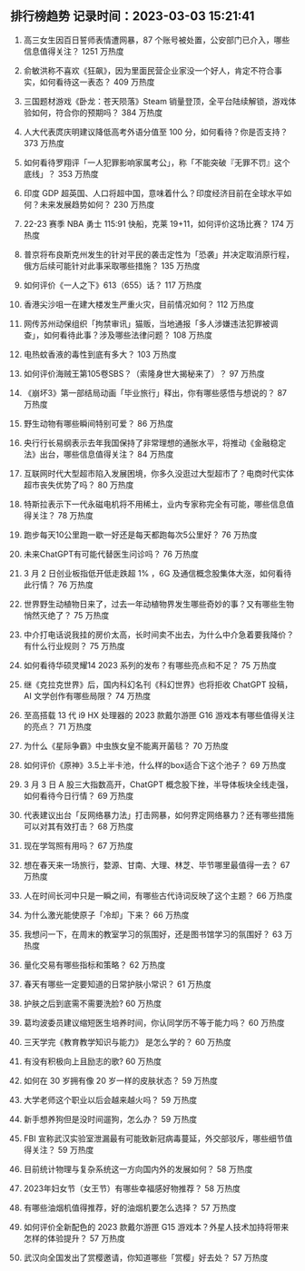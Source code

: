 
## 排行榜趋势 记录时间：2023-03-03 15:21:41
  
  1. 高三女生因百日誓师表情遭网暴，87 个账号被处置，公安部门已介入，哪些信息值得关注？ 1251 万热度
    
  2. 俞敏洪称不喜欢《狂飙》，因为里面民营企业家没一个好人，肯定不符合事实，如何看待这一表态？ 409 万热度
    
  3. 三国题材游戏《卧龙：苍天陨落》Steam 销量登顶，全平台陆续解锁，游戏体验如何，符合你的预期吗？ 384 万热度
    
  4. 人大代表庹庆明建议降低高考外语分值至 100 分，如何看待？你是否支持？ 373 万热度
    
  5. 如何看待罗翔评「一人犯罪影响家属考公」，称「不能突破『无罪不罚』这个底线」？ 353 万热度
    
  6. 印度 GDP 超英国、人口将超中国，意味着什么？印度经济目前在全球水平如何？未来发展趋势如何？ 230 万热度
    
  7. 22-23 赛季 NBA 勇士 115:91 快船，克莱 19+11，如何评价这场比赛？ 174 万热度
    
  8. 普京将布良斯克州发生的针对平民的袭击定性为「恐袭」并决定取消原行程，俄方后续可能针对此事采取哪些措施？ 135 万热度
    
  9. 如何评价《一人之下》613（655）话？ 117 万热度
    
  10. 香港尖沙咀一在建大楼发生严重火灾，目前情况如何？ 112 万热度
    
  11. 网传苏州动保组织「拘禁审讯」猫贩，当地通报「多人涉嫌违法犯罪被调查」，如何看待此事？涉及哪些法律问题？ 108 万热度
    
  12. 电热蚊香液的毒性到底有多大？ 103 万热度
    
  13. 如何评价海贼王第105卷SBS？（索隆身世大揭秘来了）？ 97 万热度
    
  14. 《崩坏3》第一部结局动画「毕业旅行」释出，你有哪些感悟与想说的？ 87 万热度
    
  15. 野生动物有哪些瞬间特别可爱？ 86 万热度
    
  16. 央行行长易纲表示去年我国保持了非常理想的通胀水平，将推动《金融稳定法》出台，哪些信息值得关注？ 84 万热度
    
  17. 互联网时代大型超市陷入发展困境，你多久没逛过大型超市了？电商时代实体超市丧失优势了吗？ 80 万热度
    
  18. 特斯拉表示下一代永磁电机将不用稀土，业内专家称完全有可能，哪些信息值得关注？ 78 万热度
    
  19. 跑步每天10公里跑一歇一好还是每天都跑每次5公里好？ 76 万热度
    
  20. 未来ChatGPT有可能代替医生问诊吗？ 76 万热度
    
  21. 3 月 2 日创业板指低开低走跌超 1% ，6G 及通信概念股集体大涨，如何看待此行情？ 76 万热度
    
  22. 世界野生动植物日来了，过去一年动植物界发生哪些奇妙的事？又有哪些生物悄然灭绝了？ 75 万热度
    
  23. 中介打电话说我挂的房价太高，长时间卖不出去，为什么中介急着要我降价？有什么行业规则？ 75 万热度
    
  24. 如何看待华硕灵耀14 2023 系列的发布？有哪些亮点和不足？ 75 万热度
    
  25. 继《克拉克世界》后，国内科幻名刊《科幻世界》也将拒收 ChatGPT 投稿，AI 文学创作有哪些局限？ 74 万热度
    
  26. 至高搭载 13 代 i9 HX 处理器的 2023 款戴尔游匣 G16 游戏本有哪些值得关注的亮点？ 71 万热度
    
  27. 为什么《星际争霸》中虫族女皇不能离开菌毯？ 70 万热度
    
  28. 如何评价《原神》3.5上半卡池，什么样的box适合下这个池子？ 69 万热度
    
  29. 3 月 3 日 A 股三大指数高开，ChatGPT 概念股下挫，半导体板块全线走强，如何看待今日行情？ 69 万热度
    
  30. 代表建议出台「反网络暴力法」打击网暴，如何界定网络暴力？还有哪些措施可以对其有效打击？ 68 万热度
    
  31. 现在学驾照有用吗？ 67 万热度
    
  32. 想在春天来一场旅行，婺源、甘南、大理、林芝、毕节哪里最值得一去？ 67 万热度
    
  33. 人在时间长河中只是一瞬之间，有哪些古代诗词反映了这个主题？ 66 万热度
    
  34. 为什么激光能使原子「冷却」下来？ 66 万热度
    
  35. 我想问一下，在周末的教室学习的氛围好，还是图书馆学习的氛围好？ 63 万热度
    
  36. 量化交易有哪些指标和策略？ 62 万热度
    
  37. 春天有哪些一定要知道的日常护肤小常识？ 61 万热度
    
  38. 护肤之后到底需不需要洗脸? 60 万热度
    
  39. 葛均波委员建议缩短医生培养时间，你认同学历不等于能力吗？ 60 万热度
    
  40. 三天学完《教育教学知识与能力》 是怎么学的？ 60 万热度
    
  41. 有没有积极向上且励志的歌? 60 万热度
    
  42. 如何在 30 岁拥有像 20 岁一样的皮肤状态？ 59 万热度
    
  43. 大学老师这个职业以后会越来越火吗？ 59 万热度
    
  44. 新手想养狗但是没时间遛狗，怎么办？ 59 万热度
    
  45. FBI 宣称武汉实验室泄漏最有可能致新冠病毒蔓延，外交部驳斥，哪些细节值得关注？ 59 万热度
    
  46. 目前统计物理与复杂系统这一方向国内外的发展如何？ 58 万热度
    
  47. 2023年妇女节（女王节）有哪些幸福感好物推荐？ 58 万热度
    
  48. 有哪些油烟机值得推荐，好的油烟机要怎么选择？ 57 万热度
    
  49. 如何评价全新配色的 2023 款戴尔游匣 G15 游戏本？外星人技术加持将带来怎样的体验提升？ 57 万热度
    
  50. 武汉向全国发出了赏樱邀请，你知道哪些「赏樱」好去处？ 57 万热度
    